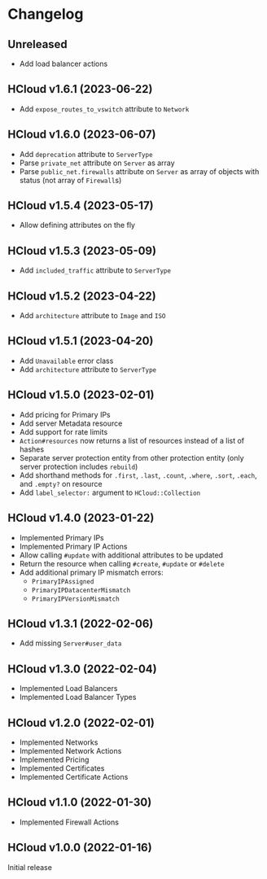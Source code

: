 # Changelog

## Unreleased

- Add load balancer actions

## HCloud v1.6.1 (2023-06-22)

- Add `expose_routes_to_vswitch` attribute to `Network`

## HCloud v1.6.0 (2023-06-07)

- Add `deprecation` attribute to `ServerType`
- Parse `private_net` attribute on `Server` as array
- Parse `public_net.firewalls` attribute on `Server` as array of objects with status (not array of `Firewall`s)

## HCloud v1.5.4 (2023-05-17)

- Allow defining attributes on the fly

## HCloud v1.5.3 (2023-05-09)

- Add `included_traffic` attribute to `ServerType`

## HCloud v1.5.2 (2023-04-22)

- Add `architecture` attribute to `Image` and `ISO`

## HCloud v1.5.1 (2023-04-20)

- Add `Unavailable` error class
- Add `architecture` attribute to `ServerType`

## HCloud v1.5.0 (2023-02-01)

- Add pricing for Primary IPs
- Add server Metadata resource
- Add support for rate limits
- `Action#resources` now returns a list of resources instead of a list of hashes
- Separate server protection entity from other protection entity (only server protection includes `rebuild`)
- Add shorthand methods for `.first`, `.last`, `.count`, `.where`, `.sort`, `.each`, and `.empty?` on resource
- Add `label_selector:` argument to `HCloud::Collection`

## HCloud v1.4.0 (2023-01-22)

- Implemented Primary IPs
- Implemented Primary IP Actions
- Allow calling `#update` with additional attributes to be updated
- Return the resource when calling `#create`, `#update` or `#delete`
- Add additional primary IP mismatch errors:
  - `PrimaryIPAssigned`
  - `PrimaryIPDatacenterMismatch`
  - `PrimaryIPVersionMismatch`

## HCloud v1.3.1 (2022-02-06)

- Add missing `Server#user_data`

## HCloud v1.3.0 (2022-02-04)

- Implemented Load Balancers
- Implemented Load Balancer Types

## HCloud v1.2.0 (2022-02-01)

- Implemented Networks
- Implemented Network Actions
- Implemented Pricing
- Implemented Certificates
- Implemented Certificate Actions

## HCloud v1.1.0 (2022-01-30)

- Implemented Firewall Actions

## HCloud v1.0.0 (2022-01-16)

Initial release
